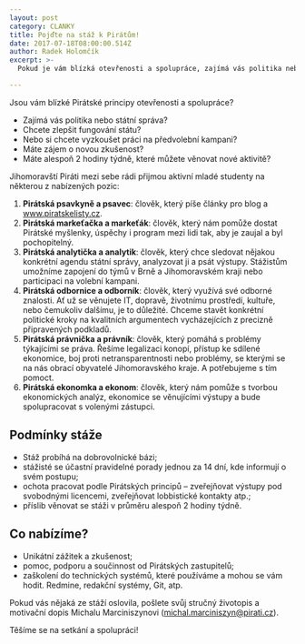 ```yaml
---
layout: post
category: CLANKY
title: Pojďte na stáž k Pirátům!
date: 2017-07-18T08:00:00.514Z
author: Radek Holomčík
excerpt: >-
  Pokud je vám blízká otevřenosti a spolupráce, zajímá vás politika nebo státní správa a chcete zlepšit fungování státu, Jihomoravští Piráti mezi sebe rádi přijmou aktivní mladé studenty na některou z nabízených pozic.

---
```


Jsou vám blízké Pirátské principy otevřenosti a spolupráce?

* Zajímá vás politika nebo státní správa?
* Chcete zlepšit fungování státu?
* Nebo si chcete vyzkoušet práci na předvolební kampani?
* Máte zájem o novou zkušenost?
* Máte alespoň 2 hodiny týdně, které můžete věnovat nové aktivitě?

Jihomoravští Piráti mezi sebe rádi přijmou aktivní mladé studenty na některou z nabízených pozic:

1. **Pirátská psavkyně a psavec**: člověk, který píše články pro blog a www.piratskelisty.cz.
2. **Pirátská markeťačka a markeťák**: člověk, který nám pomůže dostat Pirátské myšlenky, úspěchy i program mezi lidi tak, aby je zaujal a byl pochopitelný.
3. **Pirátská analytička a analytik**: člověk, který chce sledovat nějakou konkrétní agendu státní správy, analyzovat ji a psát výstupy. Stážistům umožníme zapojení do týmů v Brně a Jihomoravském kraji nebo participaci na volební kampani.
4. **Pirátská odbornice a odborník**: člověk, který využívá své odborné znalosti. Ať už se věnujete IT, dopravě, životnímu prostředí, kultuře, nebo čemukoliv dalšímu, je to důležité. Chceme stavět konkrétní politické kroky na kvalitních argumentech vycházejících z precizně připravených podkladů.
5. **Pirátská právnička a právník**: člověk, který pomáhá s problémy týkajícími se práva. Řešíme legalizaci konopí, přístup ke sdílené ekonomice, boj proti netransparentnosti nebo problémy, se kterými se na nás obrací obyvatelé Jihomoravského kraje. A potřebujeme s tím pomoct.
6. **Pirátská ekonomka a ekonom**: člověk, který nám pomůže s tvorbou ekonomických analýz, ekonomice se věnujícími výstupy a bude spolupracovat s volenými zástupci.

## Podmínky stáže

* Stáž probíhá na dobrovolnické bázi;
* stážisté se účastní pravidelné porady jednou za 14 dní, kde informují o svém postupu;
* ochota pracovat podle Pirátských principů – zveřejňovat výstupy pod svobodnými licencemi, zveřejňovat lobbistické kontakty atp.;
* příslib věnovat se stáži v průměru alespoň 2 hodiny týdně.

## Co nabízíme?

* Unikátní zážitek a zkušenost;
* pomoc, podporu a součinnost od Pirátských zastupitelů;
* zaškolení do technických systémů, které používáme a mohou se vám hodit. Redmine, redakční systémy, Git, atp.

Pokud vás nějaká ze stáží oslovila, pošlete svůj stručný životopis a motivační dopis Michalu Marciniszynovi ([michal.marciniszyn@pirati.cz](mailto:michal.marciniszyn@pirati.cz)).

Těšíme se na setkání a spolupráci!
